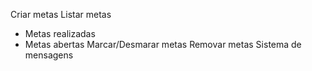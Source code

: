 Criar metas
Listar metas
  - Metas realizadas
  - Metas abertas
Marcar/Desmarar metas
Removar metas
Sistema de mensagens